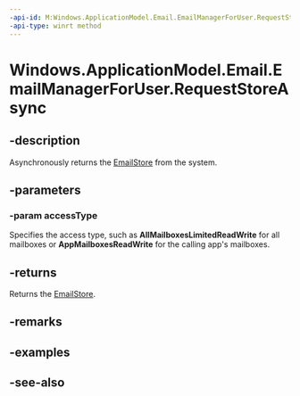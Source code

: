 ```yaml
---
-api-id: M:Windows.ApplicationModel.Email.EmailManagerForUser.RequestStoreAsync(Windows.ApplicationModel.Email.EmailStoreAccessType)
-api-type: winrt method
---
```


<!-- Method syntax
public Windows.Foundation.IAsyncOperation<Windows.ApplicationModel.Email.EmailStore> RequestStoreAsync(Windows.ApplicationModel.Email.EmailStoreAccessType accessType)
-->

# Windows.ApplicationModel.Email.EmailManagerForUser.RequestStoreAsync

## -description
Asynchronously returns the [EmailStore](emailstore.md) from the system.

## -parameters
### -param accessType
Specifies the access type, such as **AllMailboxesLimitedReadWrite** for all mailboxes or **AppMailboxesReadWrite** for the calling app's mailboxes.

## -returns
Returns the [EmailStore](emailstore.md).

## -remarks

## -examples

## -see-also

